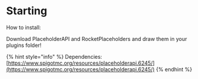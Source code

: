 # Starting

How to install:

Download PlaceholderAPI and RocketPlaceholders and draw them in your plugins folder!



{% hint style="info" %}
Dependencies: [https://www.spigotmc.org/resources/placeholderapi.6245/](https://www.spigotmc.org/resources/placeholderapi.6245/)
{% endhint %}



